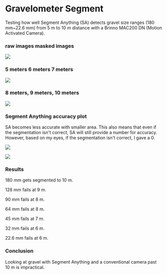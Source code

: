 # Gravelometer Segment
Testing how well Segment Anything (SA) detects gravel size ranges (180 mm~22.6 mm) from 5 m to 10 m distance with a Brinno MAC200 DN (Motion Activated Camera).

### raw images                       masked images
![](https://github.com/snohatech/GravelometerSegment/blob/main/raw/1.gif)

### 5 meters    6 meters    7 meters
![](https://github.com/snohatech/gravelometersegment/blob/main/segment/output1.gif)

### 8 meters, 9 meters, 10 meters
![](https://github.com/snohatech/gravelometersegment/blob/main/segment/output2.gif)

### Segment Anything accuracy plot
SA becomes less accurate with smaller area. This also means that even if the segmentation isn't correct, SA will still provide a number for accuracy. However, based on my eyes, if the segmentation isn't correct, I gave a 0. 

![](https://github.com/snohatech/gravelometersegment/blob/main/data/accuracyfull.png)

![](https://github.com/snohatech/gravelometersegment/blob/main/data/accuracy.png)

### Results
180 mm gets segmented to 10 m.

128 mm fails at 9 m.

90 mm fails at 8 m. 

64 mm fails at 8 m.

45 mm fails at 7 m.

32 mm fails at 6 m.

22.6 mm fails at 6 m.

### Conclusion
Looking at gravel with Segment Anything and a conventional camera past 10 m is impractical. 
